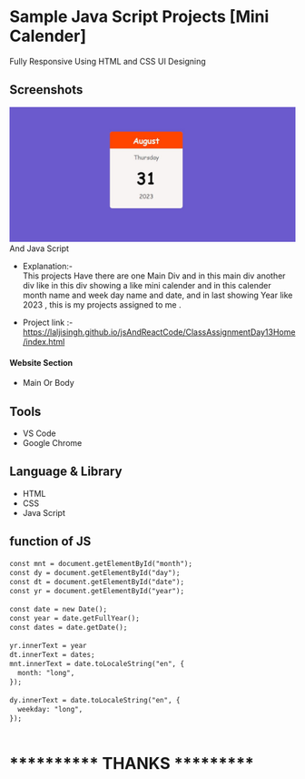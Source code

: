 # Sample Java Script Projects [Mini Calender]

Fully Responsive Using HTML and CSS UI Designing
## Screenshots

 ![App Screenshot](https://github.com/laljisingh/jsAndReactCode/blob/main/ClassAssignmentDay13Home/Capture.JPG?raw=true)
And Java Script


      
- Explanation:-  
This projects Have there are one Main Div and in this main div another div like in this div showing a like mini calender and in this calender month name and week day name and date, and in last showing Year like 2023 , this is my projects assigned to me .

- Project link :-  https://laljisingh.github.io/jsAndReactCode/ClassAssignmentDay13Home/index.html


#### Website Section
* Main Or Body
## Tools
- VS Code
- Google Chrome
## Language & Library
- HTML
- CSS
- Java Script
## function of JS
```
const mnt = document.getElementById("month");
const dy = document.getElementById("day");
const dt = document.getElementById("date");
const yr = document.getElementById("year");

const date = new Date();
const year = date.getFullYear();
const dates = date.getDate();

yr.innerText = year
dt.innerText = dates;
mnt.innerText = date.toLocaleString("en", {
  month: "long",
});

dy.innerText = date.toLocaleString("en", {
  weekday: "long",
});


```


   



# ********** **THANKS** *********